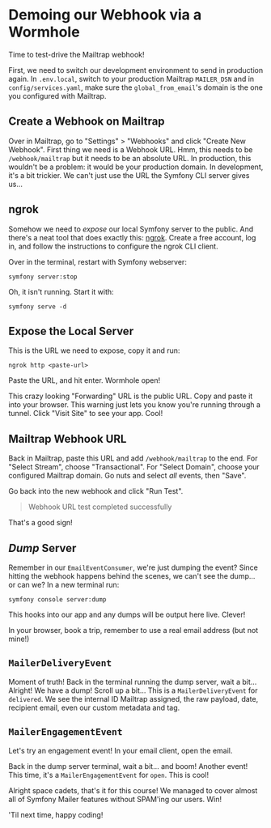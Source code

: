 # Demoing our Webhook via a Wormhole

Time to test-drive the Mailtrap webhook!

First, we need to switch our development environment to send in production again.
In `.env.local`, switch to your production Mailtrap `MAILER_DSN` and in
`config/services.yaml`, make sure the `global_from_email`'s domain is the one
you configured with Mailtrap.

## Create a Webhook on Mailtrap

Over in Mailtrap, go to "Settings" > "Webhooks" and click "Create New Webhook".
First thing we need is a Webhook URL. Hmm, this needs to be `/webhook/mailtrap`
but it needs to be an absolute URL. In production, this wouldn't be a problem:
it would be your production domain. In development, it's a bit trickier. We
can't just use the URL the Symfony CLI server gives us...

## ngrok

Somehow we need to *expose* our local Symfony server to the public. And there's a neat
tool that does exactly this: [ngrok](https://ngrok.com/). Create a free account, log in, and follow the
instructions to configure the ngrok CLI client.

Over in the terminal, restart with Symfony webserver:

```terminal
symfony server:stop
```

Oh, it isn't running. Start it with:

```terminal
symfony serve -d
```

## Expose the Local Server

This is the URL we need to expose, copy it and run:

```terminal
ngrok http <paste-url>
```

Paste the URL, and hit enter. Wormhole open!

This crazy looking "Forwarding" URL is the public URL. Copy and paste it into
your browser. This warning just lets you know you're running through a tunnel.
Click "Visit Site" to see your app. Cool!

## Mailtrap Webhook URL

Back in Mailtrap, paste this URL and add `/webhook/mailtrap` to the end. For
"Select Stream", choose "Transactional". For "Select Domain", choose your
configured Mailtrap domain. Go nuts and select *all* events, then "Save".

Go back into the new webhook and click "Run Test".

> Webhook URL test completed successfully

That's a good sign!

## _Dump_ Server

Remember in our `EmailEventConsumer`, we're just dumping the event? Since hitting
the webhook happens behind the scenes, we can't see the dump... or can we? In
a new terminal run:

```terminal
symfony console server:dump
```

This hooks into our app and any dumps will be output here live. Clever!

In your browser, book a trip, remember to use a real email address (but not mine!)

## `MailerDeliveryEvent`

Moment of truth! Back in the terminal running the dump server, wait a bit...
Alright! We have a dump! Scroll up a bit... This is a `MailerDeliveryEvent` for
`delivered`. We see the internal ID Mailtrap assigned, the raw payload, date,
recipient email, even our custom metadata and tag.

## `MailerEngagementEvent`

Let's try an engagement event! In your email client, open the email.

Back in the dump server terminal, wait a bit... and boom! Another event! This
time, it's a `MailerEngagementEvent` for `open`. This is cool!

Alright space cadets, that's it for this course! We managed to cover almost all
of Symfony Mailer features without SPAM'ing our users. Win!

'Til next time, happy coding!
